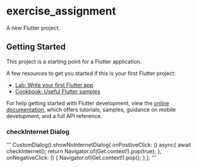 # exercise_assignment

A new Flutter project.

## Getting Started

This project is a starting point for a Flutter application.

A few resources to get you started if this is your first Flutter project:

- [Lab: Write your first Flutter app](https://docs.flutter.dev/get-started/codelab)
- [Cookbook: Useful Flutter samples](https://docs.flutter.dev/cookbook)

For help getting started with Flutter development, view the
[online documentation](https://docs.flutter.dev/), which offers tutorials, samples, guidance on
mobile development, and a full API reference.

### checkInternet Dialog

'''
CustomDialog().showNoInternetDialog(
onPositiveClick: () async{ await checkInternet(); return Navigator.of(Get.context!).pop(true); },
onNegativeClick: () { Navigator.of(Get.context!).pop(); },);
'''